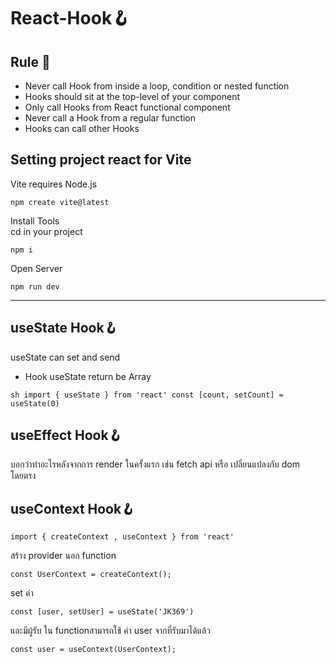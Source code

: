 # React-Hook🪝
## Rule 📌
- Never call Hook from inside a loop, condition or nested function
- Hooks should sit at the top-level of your component
- Only call Hooks from React functional component
- Never call a Hook from a regular function
- Hooks can call other Hooks
## Setting project react for Vite
 Vite requires Node.js 
 
    npm create vite@latest
  
  Install Tools  
  cd in your project

    npm i
    
  Open Server
  
    npm run dev
    
---

## useState Hook🪝
useState can set and send 
- Hook useState return be Array 


`sh import { useState } from 'react'
const [count, setCount] = useState(0)
`

## useEffect Hook🪝
   บอกว่าทำอะไรหลังจากการ render ในครั้งแรก เช่น fetch api หรือ เปลี่ยนแปลงกับ dom โดยตรง
   
## useContext Hook🪝

    import { createContext , useContext } from 'react'
    
   สร้าง provider นอก function
   
    const UserContext = createContext();
   
   set ค่า
   
    const [user, setUser] = useState('JK369')
   
   และมีผู้รับ ใน functionสามารถใช้ ค่า user จากที่รับมาได้แล้ว
   
    const user = useContext(UserContext);

